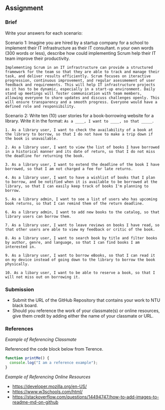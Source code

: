 ## Assignment

### Brief

Write your answers for each scenario:

Scenario 1:
Imagine you are hired by a startup company for a school to implement their IT infrastructure as their IT consultant. n your own words (300 words or less), describe how could implementing Scrum help their IT team improve their productivity.

```
Implementing Scrum in an IT infrastructure can provide a structured framework for the team so that they are able to track and manage their task, and deliver results efficiently. Scrum focuses on iteractive progression, continuous improvement, and regular asessmement of user feedback and requirements. This will help IT infrastructure projects as it has to be dynamic, especially in a start-up environment. Daily stand up meetings will foster communication with team members, allowing everyone to share updates and discuss challenges openly. This will ensure transparency and a smooth progress. Everyone would have a defined role and responsibility.

```

Scenario 2:
Write ten (10) user stories for a book-borrowing website for a library. Write it in the format: `As a ____, I want to ____, so that _____`.

```
1. As a library user, I want to check the availability of a book at the library to borrow, so that I do not have to make a trip down if the book is unavailable.

2. As a library user, I want to view the list of books I have borrowed in a historical manner and its date of return, so that I do not miss the deadline for returning the book.

3. As a library user, I want to extend the deadline of the book I have borrowed, so that I am not charged a fee for late returns.

4. As a library user, I want to have a wishlist of books that I plan to borrow, and be notified when it is available to be borrowed at the library, so that I can easily keep track of books I'm planning to borrow.

5. As a library admin, I want to see a list of users who has upcoming book returns, so that I can remind them of the return deadline.

6. As a library admin, I want to add new books to the catalog, so that library users can borrow them.

7. As a library user, I want to leave reviews on books I have read, so that other users are able to view my feedback or critic of the book.

8. As a library user, I want to search book by title and filter books by author, genre, and language, so that I can find books I am interested in.

9. As a library user, I want to borrow eBooks, so that I can read it on my device instead of going down to the library to borrow the book physically.

10. As a libary user, I want to be able to reserve a book, so that I will not miss out on borrowing it.
```

### Submission

- Submit the URL of the GitHub Repository that contains your work to NTU black board.
- Should you reference the work of your classmate(s) or online resources, give them credit by adding either the name of your classmate or URL.

### References

_Example of Referencing Classmate_

Referenced the code block below from Terence.

```js
function printMe() {
  console.log("I am a reference example");
}
```

_Example of Referencing Online Resources_

- https://developer.mozilla.org/en-US/
- https://www.w3schools.com/html/
- https://stackoverflow.com/questions/14494747/how-to-add-images-to-readme-md-on-github
